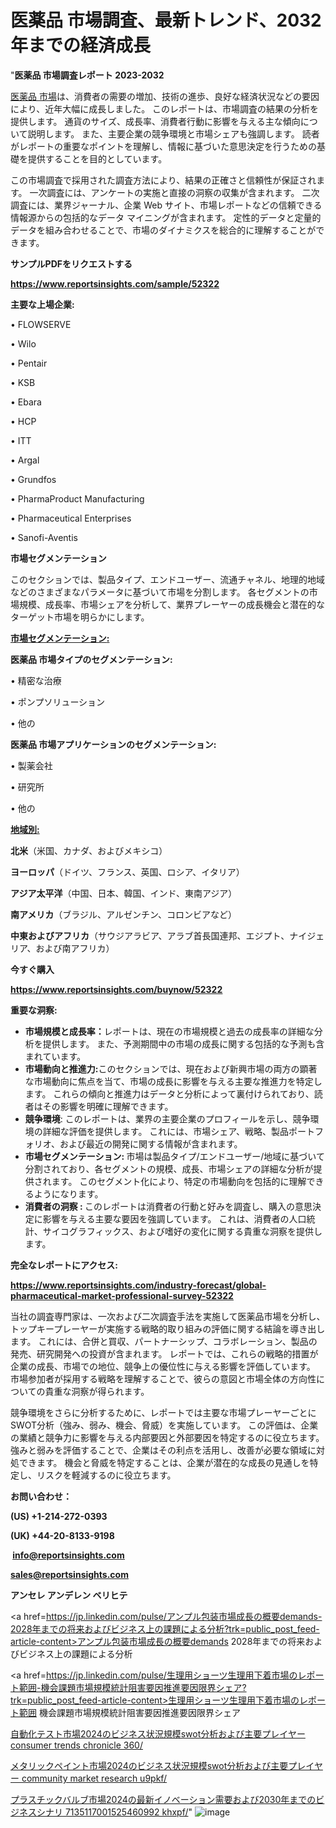 # 医薬品 市場調査、最新トレンド、2032 年までの経済成長

"<strong>医薬品 市場調査レポート 2023-2032</strong>

<a href=https://www.reportsinsights.com/sample/52322>医薬品 市場</a>は、消費者の需要の増加、技術の進歩、良好な経済状況などの要因により、近年大幅に成長しました。 このレポートは、市場調査の結果の分析を提供します。 通貨のサイズ、成長率、消費者行動に影響を与える主な傾向について説明します。 また、主要企業の競争環境と市場シェアも強調します。 読者がレポートの重要なポイントを理解し、情報に基づいた意思決定を行うための基礎を提供することを目的としています。

この市場調査で採用された調査方法により、結果の正確さと信頼性が保証されます。 一次調査には、アンケートの実施と直接の洞察の収集が含まれます。 二次調査には、業界ジャーナル、企業 Web サイト、市場レポートなどの信頼できる情報源からの包括的なデータ マイニングが含まれます。 定性的データと定量的データを組み合わせることで、市場のダイナミクスを総合的に理解することができます。

<strong><b>サンプルPDFをリクエストする</b></strong>

<a href=https://www.reportsinsights.com/sample/52322><strong><u>https://www.reportsinsights.com/sample/52322</u></strong></a>

<strong>主要な上場企業:</strong>

• FLOWSERVE

• Wilo

• Pentair

• KSB

• Ebara

• HCP

• ITT

• Argal

• Grundfos

• PharmaProduct Manufacturing

• Pharmaceutical Enterprises

• Sanofi-Aventis

<strong>市場セグメンテーション</strong>

このセクションでは、製品タイプ、エンドユーザー、流通チャネル、地理的地域などのさまざまなパラメータに基づいて市場を分割します。 各セグメントの市場規模、成長率、市場シェアを分析して、業界プレーヤーの成長機会と潜在的なターゲット市場を明らかにします。

<strong><u>市場セグメンテーション</u></strong><strong><u>:</u></strong>

<strong>医薬品 市場タイプのセグメンテーション:</strong>

• 精密な治療

• ポンプソリューション

• 他の

<strong>医薬品 市場アプリケーションのセグメンテーション:</strong>

• 製薬会社

• 研究所

• 他の

<strong><u>地域別</u></strong><strong><u>:</u></strong>

<strong>北米</strong>（米国、カナダ、およびメキシコ）

<strong>ヨーロッパ</strong>（ドイツ、フランス、英国、ロシア、イタリア）

<strong>アジア太平洋</strong>（中国、日本、韓国、インド、東南アジア）

<strong>南アメリカ</strong>（ブラジル、アルゼンチン、コロンビアなど）

<strong>中東およびアフリカ</strong>（サウジアラビア、アラブ首長国連邦、エジプト、ナイジェリア、および南アフリカ）

<strong>今すぐ購入</strong>

<a href=https://www.reportsinsights.com/buynow/52322><strong><u>https://www.reportsinsights.com/buynow/52322</u></strong></a>

<strong>重要な洞察:</strong>
<ul>
  <li><strong>市場規模と成長率：</strong>レポートは、現在の市場規模と過去の成長率の詳細な分析を提供します。 また、予測期間中の市場の成長に関する包括的な予測も含まれています。</li>
  <li><strong>市場動向と推進力:</strong>このセクションでは、現在および新興市場の両方の顕著な市場動向に焦点を当て、市場の成長に影響を与える主要な推進力を特定します。 これらの傾向と推進力はデータと分析によって裏付けられており、読者はその影響を明確に理解できます。</li>
  <li><strong>競争環境</strong>: このレポートは、業界の主要企業のプロフィールを示し、競争環境の詳細な評価を提供します。 これには、市場シェア、戦略、製品ポートフォリオ、および最近の開発に関する情報が含まれます。</li>
  <li><strong>市場セグメンテーション: </strong>市場は製品タイプ/エンドユーザー/地域に基づいて分割されており、各セグメントの規模、成長、市場シェアの詳細な分析が提供されます。 このセグメント化により、特定の市場動向を包括的に理解できるようになります。</li>
  <li><strong>消費者の洞察 : </strong>このレポートは消費者の行動と好みを調査し、購入の意思決定に影響を与える主要な要因を強調しています。 これは、消費者の人口統計、サイコグラフィックス、および嗜好の変化に関する貴重な洞察を提供します。</li>
</ul>
<strong>完全なレポートにアクセス:</strong>

<a href=https://www.reportsinsights.com/industry-forecast/global-pharmaceutical-market-professional-survey-52322><strong><u><b>https://www.reportsinsights.com/industry-forecast/global-pharmaceutical-market-professional-survey-52322</b></u></strong></a>

当社の調査専門家は、一次および二次調査手法を実施して医薬品市場を分析し、トップキープレーヤーが実施する戦略的取り組みの評価に関する結論を導き出します。 これには、合併と買収、パートナーシップ、コラボレーション、製品の発売、研究開発への投資が含まれます。 レポートでは、これらの戦略的措置が企業の成長、市場での地位、競争上の優位性に与える影響を評価しています。 市場参加者が採用する戦略を理解することで、彼らの意図と市場全体の方向性についての貴重な洞察が得られます。

競争環境をさらに分析するために、レポートでは主要な市場プレーヤーごとにSWOT分析（強み、弱み、機会、脅威）を実施しています。 この評価は、企業の業績と競争力に影響を与える内部要因と外部要因を特定するのに役立ちます。 強みと弱みを評価することで、企業はその利点を活用し、改善が必要な領域に対処できます。 機会と脅威を特定することは、企業が潜在的な成長の見通しを特定し、リスクを軽減するのに役立ちます。

<strong>お問い合わせ：</strong>

<strong>(US) +1-214-272-0393</strong>

<strong>(UK) +44-20-8133-9198</strong>

<strong> </strong><a href=info@reportsinsights.com><strong><u>info@reportsinsights.com</u></strong></a>

<a href=sales@reportsinsights.com><strong><u>sales@reportsinsights.com</u></strong></a>

<strong>アンセレ アンデレン ベリヒテ</strong>

<a href=https://jp.linkedin.com/pulse/アンプル包装市場成長の概要demands-2028年までの将来およびビジネス上の課題による分析?trk=public_post_feed-article-content>アンプル包装市場成長の概要demands 2028年までの将来およびビジネス上の課題による分析</a>

<a href=https://jp.linkedin.com/pulse/生理用ショーツ生理用下着市場のレポート範囲-機会課題市場規模統計阻害要因推進要因限界シェア?trk=public_post_feed-article-content>生理用ショーツ生理用下着市場のレポート範囲 機会課題市場規模統計阻害要因推進要因限界シェア</a>

<a href=https://www.linkedin.com/pulse/自動化テスト市場2024のビジネス状況規模swot分析および主要プレイヤー-consumer-trends-chronicle-360/>自動化テスト市場2024のビジネス状況規模swot分析および主要プレイヤー consumer trends chronicle 360/</a>

<a href=https://www.linkedin.com/pulse/メタリックペイント市場2024のビジネス状況規模swot分析および主要プレイヤー-community-market-research-u9pkf/>メタリックペイント市場2024のビジネス状況規模swot分析および主要プレイヤー community market research u9pkf/</a>

<a href=https://www.linkedin.com/pulse/プラスチックバルブ市場2024の最新イノベーション需要および2030年までのビジネスシナリ-7135117001525460992-khxpf/>プラスチックバルブ市場2024の最新イノベーション需要および2030年までのビジネスシナリ 7135117001525460992 khxpf/</a>"
![image](https://github.com/gayatrid12/RIReport/assets/158473851/4e1c56cd-b7a2-499b-b587-bbea794c2ca1)
